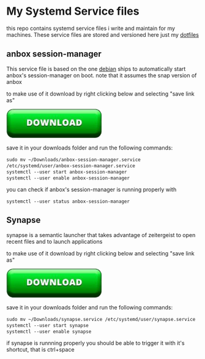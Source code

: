 # My Systemd Service files

this repo contains systemd service files i write and maintain for my machines. These service files are stored and versioned here just my [dotfiles](https://github.com/fuseteam/dotfiles)

## anbox session-manager

This service file is based on the one [debian](https://salsa.debian.org/zhsj/anbox/-/blob/master/debian/anbox-session-manager.service) ships to automatically start anbox's session-manager on boot.
note that it assumes the snap version of anbox

to make use of it download by right clicking below and selecting "save link as"

[![download](https://github.com/Fuseteam/systemd-service-files/blob/main/images/download.jpg)](https://raw.githubusercontent.com/Fuseteam/systemd-service-files/main/anbox-session-manager.service)

save it in your downloads folder and run the following commands:
```
sudo mv ~/Downloads/anbox-session-manager.service /etc/systemd/user/anbox-session-manager.service
systemctl --user start anbox-session-manager
systemctl --user enable anbox-session-manager
```

you can check if anbox's session-manager is running properly with 
```
systemctl --user status anbox-session-manager
```

## Synapse

synapse is a semantic launcher that takes advantage of zeitergeist to open recent files and to launch applications


to make use of it download by right clicking below and selecting "save link as"

[![download](https://github.com/Fuseteam/systemd-service-files/blob/main/images/download.jpg)](https://raw.githubusercontent.com/Fuseteam/systemd-service-files/main/synapse.service)

save it in your downloads folder and run the following commands:
```
sudo mv ~/Downloads/synapse.service /etc/systemd/user/synapse.service
systemctl --user start synapse
systemctl --user enable synapse
```

if synapse is runnning properly you should be able to trigger it with it's shortcut, that is ctrl+space

